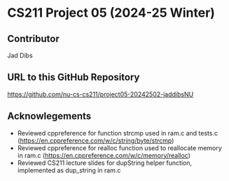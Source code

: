 # CS211 Project 05 (2024-25 Winter)

## Contributor
Jad Dibs

## URL to this GitHub Repository
https://github.com/nu-cs-cs211/project05-20242502-jaddibsNU

## Acknowlegements
- Reviewed cppreference for function strcmp used in ram.c and tests.c (https://en.cppreference.com/w/c/string/byte/strcmp)
- Reviewed cppreference for realloc function used to reallocate memory in ram.c (https://en.cppreference.com/w/c/memory/realloc)
- Reviewed CS211 lecture slides for dupString helper function, implemented as dup_string in ram.c